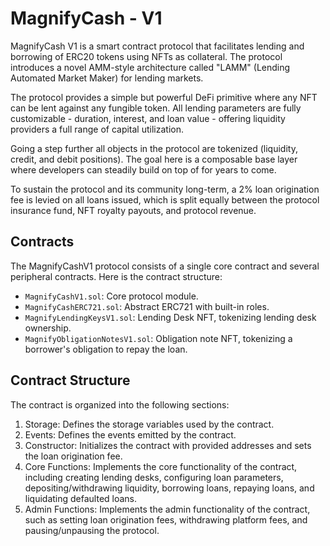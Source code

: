 # MagnifyCash - V1
MagnifyCash V1 is a smart contract protocol that facilitates lending and borrowing of ERC20 tokens using NFTs as collateral. The protocol introduces a novel AMM-style architecture called "LAMM" (Lending Automated Market Maker) for lending markets.

The protocol provides a simple but powerful DeFi primitive where any NFT can be lent against any fungible token. All lending parameters are fully customizable - duration, interest, and loan value - offering liquidity providers a full range of capital utilization.

Going a step further all objects in the protocol are tokenized (liquidity, credit, and debit positions). The goal here is a composable base layer where developers can steadily build on top of for years to come.

To sustain the protocol and its community long-term, a 2% loan origination fee is levied on all loans issued, which is split equally between the protocol insurance fund, NFT royalty payouts, and protocol revenue.


<INSERT GRAPHIC HERE>


## Contracts
The MagnifyCashV1 protocol consists of a single core contract and several peripheral contracts. Here is the contract structure:

- `MagnifyCashV1.sol`: Core protocol module.
- `MagnifyCashERC721.sol`: Abstract ERC721 with built-in roles.
- `MagnifyLendingKeysV1.sol`: Lending Desk NFT, tokenizing lending desk ownership.
- `MagnifyObligationNotesV1.sol`: Obligation note NFT, tokenizing a borrower's obligation to repay the loan.

## Contract Structure

The contract is organized into the following sections:

1. Storage: Defines the storage variables used by the contract.
2. Events: Defines the events emitted by the contract.
3. Constructor: Initializes the contract with provided addresses and sets the loan origination fee.
4. Core Functions: Implements the core functionality of the contract, including creating lending desks, configuring loan parameters, depositing/withdrawing liquidity, borrowing loans, repaying loans, and liquidating defaulted loans.
5. Admin Functions: Implements the admin functionality of the contract, such as setting loan origination fees, withdrawing platform fees, and pausing/unpausing the protocol.
